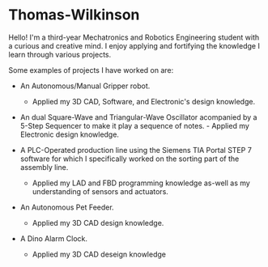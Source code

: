 # Thomas-Wilkinson

Hello! I'm a third-year Mechatronics and Robotics Engineering student with a curious and creative mind. I enjoy applying and fortifying the knowledge I learn through various projects. 

Some examples of projects I have worked on are:
- An Autonomous/Manual Gripper robot.
    - Applied my 3D CAD, Software, and Electronic's design knowledge.
  
- An dual Square-Wave and Triangular-Wave Oscillator acompanied by a 5-Step Sequencer to make it play a sequence of notes.         - Applied my Electronic design knowledge.
  
- A PLC-Operated production line using the Siemens TIA Portal STEP 7 software for which I specifically worked on the sorting part of the assembly line.
    - Applied my LAD and FBD programming knowledge as-well as my understanding of sensors and actuators.

- An Autonomous Pet Feeder.
    - Applied my 3D CAD design knowledge.
      
- A Dino Alarm Clock.
    - Applied my 3D CAD deseign knowledge 
  

